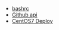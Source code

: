 
- [bashrc](https://github.com/kyshel/unix_config/blob/master/bashrc/bashrc)
- [Github api](https://developer.github.com/v3/)
- [CentOS7 Deploy](https://github.com/kyshel/unix_config/blob/master/centos7_deploy.md)
